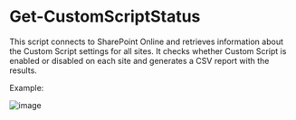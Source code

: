 # Get-CustomScriptStatus
This script connects to SharePoint Online and retrieves information about the Custom Script settings for all sites. It checks whether Custom Script is enabled or disabled on each site and generates a CSV report with the results.


Example:

![image](https://github.com/mikelee1313/Get-CustomScriptStatus/assets/62190454/3416932d-9e4b-441c-81b4-fad7ae07b792)
